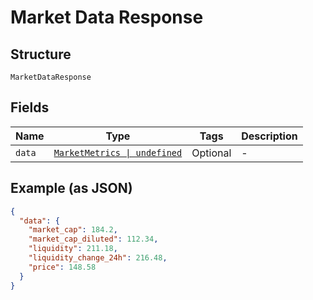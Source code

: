 
# Market Data Response

## Structure

`MarketDataResponse`

## Fields

| Name | Type | Tags | Description |
|  --- | --- | --- | --- |
| `data` | [`MarketMetrics \| undefined`](../../doc/models/market-metrics.md) | Optional | - |

## Example (as JSON)

```json
{
  "data": {
    "market_cap": 184.2,
    "market_cap_diluted": 112.34,
    "liquidity": 211.18,
    "liquidity_change_24h": 216.48,
    "price": 148.58
  }
}
```

